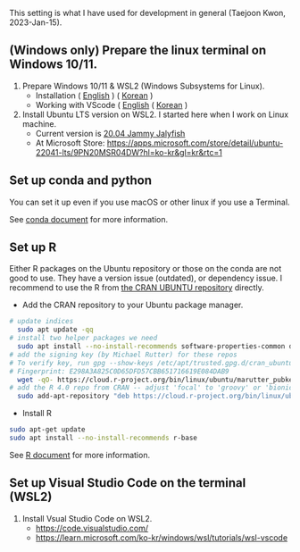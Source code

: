 This setting is what I have used for development in general (Taejoon Kwon, 2023-Jan-15). 

## (Windows only) Prepare the linux terminal on Windows 10/11.
1. Prepare Windows 10/11 & WSL2 (Windows Subsystems for Linux).
    * Installation ( [English](https://learn.microsoft.com/en-us/windows/wsl/install) ) ( [Korean](https://learn.microsoft.com/ko-kr/windows/wsl/install) )
    * Working with VScode ( [English](https://learn.microsoft.com/en-us/windows/wsl/tutorials/wsl-vscode) ( [Korean](https://learn.microsoft.com/ko-kr/windows/wsl/tutorials/wsl-vscode) )
1. Install Ubuntu LTS version on WSL2. I started here when I work on Linux machine.
    * Current version is [20.04 Jammy Jalyfish](https://releases.ubuntu.com/jammy/) 
    * At Microsoft Store:  https://apps.microsoft.com/store/detail/ubuntu-22041-lts/9PN20MSR04DW?hl=ko-kr&gl=kr&rtc=1 

## Set up conda and python
You can set it up even if you use macOS or other linux if you use a Terminal.

See [conda document](conda.md) for more information.

## Set up R

Either R packages on the Ubuntu repository or those on the conda are not good to use. They have a version issue (outdated), or dependency issue. I recommend to use the R from [the CRAN UBUNTU repository](https://cran.r-project.org/bin/linux/ubuntu/) directly. 

* Add the CRAN repository to your Ubuntu package manager.
```bash
# update indices
  sudo apt update -qq
# install two helper packages we need
  sudo apt install --no-install-recommends software-properties-common dirmngr
# add the signing key (by Michael Rutter) for these repos
# To verify key, run gpg --show-keys /etc/apt/trusted.gpg.d/cran_ubuntu_key.asc 
# Fingerprint: E298A3A825C0D65DFD57CBB651716619E084DAB9
  wget -qO- https://cloud.r-project.org/bin/linux/ubuntu/marutter_pubkey.asc | sudo tee -a /etc/apt/trusted.gpg.d/cran_ubuntu_key.asc
# add the R 4.0 repo from CRAN -- adjust 'focal' to 'groovy' or 'bionic' as needed
  sudo add-apt-repository "deb https://cloud.r-project.org/bin/linux/ubuntu $(lsb_release -cs)-cran40/"
```

* Install R
```bash
sudo apt-get update
sudo apt install --no-install-recommends r-base
```

See [R document](R.md) for more information.

## Set up Visual Studio Code on the terminal (WSL2)
1. Install Vsual Studio Code on WSL2. 
    * https://code.visualstudio.com/
    * https://learn.microsoft.com/ko-kr/windows/wsl/tutorials/wsl-vscode 
